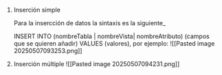 

1. Inserción simple

	Para la insercción de datos la sintaxis es la siguiente_
	
	INSERT INTO (nombreTabla | nombreVista| nombreAtributo) (campos que se quieren añadir) VALUES (valores), por ejemplo:
   ![[Pasted image 20250507093253.png]]

2. Inserción múltiple
	![[Pasted image 20250507094231.png]]
	